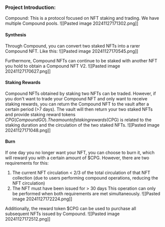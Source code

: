 ### Project Introduction:
Compound: This is a protocol focused on NFT staking and trading. We have multiple Compound pools.
![[Pasted image 20241127171302.png]]

#### Synthesis
Through Compound, you can convert two staked NFTs into a rarer Compound NFT.
Like this:
![[Pasted image 20241127170545.png]]

Furthermore, Compound NFTs can continue to be staked with another NFT you hold to obtain a Compound NFT V2.
![[Pasted image 20241127170627.png]]

#### Staking Rewards
Compound NFTs obtained by staking two NFTs can be traded. However, if you don't want to trade your Compound NFT and only want to receive staking rewards, you can return the Compound NFT to the vault after a certain period (>7 days). The vault will then return your two staked NFTs and provide staking reward tokens $CPG (Compound GO). The amount of staking rewards ($CPG) is related to the staking duration and the circulation of the two staked NFTs.
![[Pasted image 20241127171048.png]]

#### Burn
If one day you no longer want your NFT, you can choose to burn it, which will reward you with a certain amount of $CPG.
However, there are two requirements for this:
1. The current NFT circulation < 2/3 of the total circulation of that NFT collection (due to users performing compound operations, reducing the NFT circulation)
2. The NFT must have been issued for > 30 days
This operation can only be performed when both requirements are met simultaneously.
![[Pasted image 20241127172224.png]]

Additionally, the reward token $CPG can be used to purchase all subsequent NFTs issued by Compound.
![[Pasted image 20241127172512.png]]
